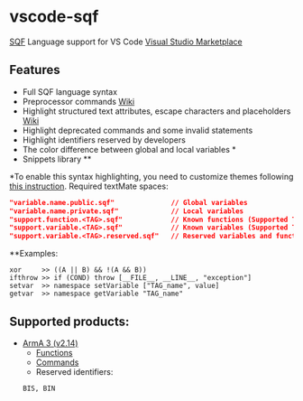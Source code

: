 # vscode-sqf

[SQF](https://community.bistudio.com/wiki/SQF_syntax) Language support for VS Code
[Visual Studio Marketplace](https://marketplace.visualstudio.com/items?itemName=vlad333000.sqf)

## Features

* Full SQF language syntax
* Preprocessor commands [Wiki](https://community.bistudio.com/wiki/PreProcessor_Commands)
* Highlight structured text attributes, escape characters and placeholders [Wiki](https://community.bistudio.com/wiki/Structured_Text)
* Highlight deprecated commands and some invalid statements
* Highlight identifiers reserved by developers
* The color difference between global and local variables *
* Snippets library **

*To enable this syntax highlighting, you need to customize themes following [this instruction](https://code.visualstudio.com/docs/getstarted/themes#_customizing-a-color-theme). Required textMate spaces:
```json
"variable.name.public.sqf"              // Global variables
"variable.name.private.sqf"             // Local variables
"support.function.<TAG>.sqf"            // Known functions (Supported TAGs listed below)
"support.variable.<TAG>.sqf"            // Known variables (Supported TAGs listed below)
"support.variable.<TAG>.reserved.sqf"   // Reserved variables and functions = may not exists (Supported TAGs listed below)
```

**Examples:
```
xor     >> ((A || B) && !(A && B))
ifthrow >> if (COND) throw [__FILE__, __LINE__, "exception"]
setvar  >> namespace setVariable ["TAG_name", value]
getvar  >> namespace getVariable "TAG_name"
```

## Supported products:

* [ArmA 3 (v2.14)](https://community.bistudio.com/wiki/Category:Arma_3:_Editing)
  * [Functions](https://community.bistudio.com/wiki/Category:Arma_3:_Functions)
  * [Commands](https://community.bistudio.com/wiki/Category:Scripting_Commands_Arma_3)
  * Reserved identifiers:
  ```
  BIS, BIN
  ```
